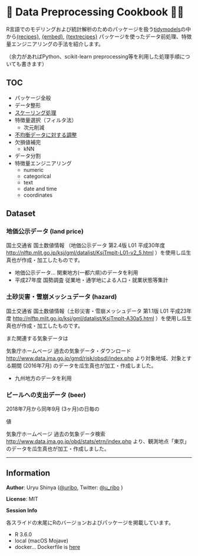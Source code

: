 
<!-- README.md is generated from README.Rmd. Please edit that file -->

# 📖 Data Preprocessing Cookbook 👨‍🍳

<!-- badges: start -->

<!-- badges: end -->

R言語でのモデリングおよび統計解析のためのパッケージを扱う[tidymodels](https://github.com/tidymodels/tidymodels)の中から[{recipes}](https://github.com/tidymodels/recipes),
[{embed}](https://github.com/tidymodels/embed),
[{textrecipes}](https://github.com/tidymodels/textrecipes)
パッケージを使ったデータ前処理、特徴量エンジニアリングの手法を紹介します。

（余力があればPython、scikit-learn preprocessing等を利用した処理手順についても書きます）

## TOC

  - パッケージ全般
  - データ整形
  - [スケーリング処理](slides/scaling)
  - 特徴量選択（フィルタ法）
      - 次元削減
  - [不均衡データに対する調整](slides/class-imbalance)
  - 欠損値補完
      - kNN
  - データ分割
  - 特徴量エンジニアリング
      - numeric
      - categorical
      - text
      - date and time
      - coordinates

## Dataset

### 地価公示データ (land price)

国土交通省 国土数値情報 （地価公示データ 第2.4版 L01 平成30年度
<http://nlftp.mlit.go.jp/ksj/gml/datalist/KsjTmplt-L01-v2_5.html>
）を使用し瓜生真也が作成・加工したものです。

  - 地価公示データ… 関東地方(一都六県)のデータを利用
  - 平成27年度 国勢調査 従業地・通学地による人口・就業状態等集計

### 土砂災害・雪崩メッシュデータ (hazard)

国土交通省 国土数値情報（土砂災害・雪崩メッシュデータ 第1.1版 L01 平成23年度
<http://nlftp.mlit.go.jp/ksj/gml/datalist/KsjTmplt-A30a5.html>
）を使用し瓜生真也が作成・加工したものです。

また関連する気象データは

気象庁ホームページ 過去の気象データ・ダウンロード
<http://www.data.jma.go.jp/gmd/risk/obsdl/index.php> より対象地域、対象とする期間
(2016年7月) のデータを瓜生真也が加工・作成しました。

  - 九州地方のデータを利用

### ビールへの支出データ (beer)

2018年7月から同年9月 (3ヶ月)の日毎の

値

気象庁ホームページ 過去の気象データ検索
<http://www.data.jma.go.jp/obd/stats/etrn/index.php>
より、観測地点「東京」のデータを瓜生真也が加工・作成しました。

-----

## Information

**Author**: Uryu Shinya ([@uribo](https://github.com/uribo), Twitter:
[@u\_ribo](http://twitter.com/u_ribo) )

**License**: MIT

**Session Info**

各スライドの末尾にRのバージョンおよびパッケージを掲載しています。

  - R 3.6.0
  - local (macOS Mojave)
  - docker… Dockerfile is
    [here](https://github.com/uribo/dpp-cookbook/blob/master/Dockerfile)
